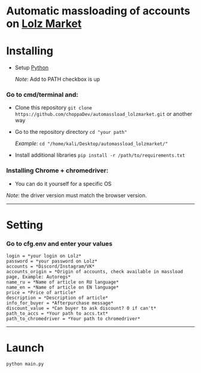 # Automatic massloading of accounts on [Lolz Market](https://lolz.guru/market)

# Installing
- Setup [Python](https://www.python.org/downloads/release/python-3912/)

  *Note*: Add to PATH checkbox is up
### Go to cmd/terminal and:
- Clone this repository `git clone https://github.com/choppaDev/automassload_lolzmarket.git` or another way
- Go to the repository directory `cd "your path"`

  *Example*: `cd "/home/kali/Desktop/automassload_lolzmarket/"`
- Install additional libraries `pip install -r /path/to/requirements.txt`
### Installing Chrome + chromedriver:
- You can do it yourself for a specific OS

*Note*: the driver version must match the browser version.
____
# Setting
### Go to cfg.env and enter your values
```
login = *your login on Lolz*
password = *your password on Lolz*
accounts = *Discord/Instagram/VK*
accounts_origin = *Origin of accounts, check available in massload page, Example: Autoregs*
name_ru = *Name of article on RU language*
name_en = *Name of article on EN language*
price = *Price of article*
description = *Description of article*
info_for_buyer = *Afterpurchase message*
discount_value = *Can buyer to ask discount? 0 if can't*
path_to_accs = *Your path to accs.txt*
path_to_chromedriver = *Your path to chromedriver*
```
____
# Launch
`python main.py`
